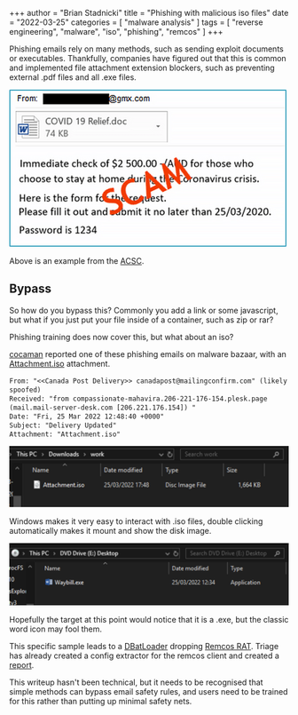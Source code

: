+++
author = "Brian Stadnicki"
title = "Phishing with malicious iso files"
date = "2022-03-25"
categories = [ "malware analysis" ]
tags = [ "reverse engineering", "malware", "iso", "phishing", "remcos" ]
+++

Phishing emails rely on many methods, such as sending exploit documents or executables. Thankfully, companies have figured out that this is common and implemented file attachment extension blockers, such as preventing external .pdf files and all .exe files.

![Example from ACSC](/posts/malware-iso/covid-19-relief-payment-scam.png)

Above is an example from the [ACSC](https://www.cyber.gov.au/acsc/view-all-content/advisories/covid-19-malicious-scams-threat-awareness-and-guidance).

## Bypass

So how do you bypass this? Commonly you add a link or some javascript, but what if you just put your file inside of a container, such as zip or rar?

Phishing training does now cover this, but what about an iso?

[cocaman](https://bazaar.abuse.ch/user/1169961/) reported one of these phishing emails on malware bazaar, with an [Attachment.iso](https://bazaar.abuse.ch/sample/d01d468b1a708cdd63e86e00990dcb996eca66807175975fd139a3da4ec4b038/) attachment.

```
From: "<<Canada Post Delivery>> canadapost@mailingconfirm.com" (likely spoofed)
Received: "from compassionate-mahavira.206-221-176-154.plesk.page (mail.mail-server-desk.com [206.221.176.154]) "
Date: "Fri, 25 Mar 2022 12:48:40 +0000"
Subject: "Delivery Updated"
Attachment: "Attachment.iso"
```

![](/posts/malware-iso/attachment-first.png)

Windows makes it very easy to interact with .iso files, double clicking automatically makes it mount and show the disk image.

![](/posts/malware-iso/attachment-second.png)

Hopefully the target at this point would notice that it is a .exe, but the classic word icon may fool them.

This specific sample leads to a [DBatLoader](https://malpedia.caad.fkie.fraunhofer.de/details/win.dbatloader) dropping [Remcos RAT](https://malpedia.caad.fkie.fraunhofer.de/details/win.remcos). Triage has already created a config extractor for the remcos client and created a [report](https://tria.ge/220325-q1wh7sdecm).

This writeup hasn't been technical, but it needs to be recognised that simple methods can bypass email safety rules, and users need to be trained for this rather than putting up minimal safety nets.
